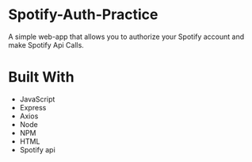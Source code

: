 # Spotify-Auth-Practice
A simple web-app that allows you to authorize your Spotify account and make Spotify Api Calls. 

# Built With
- JavaScript
- Express
- Axios
- Node
- NPM
- HTML
- Spotify api
